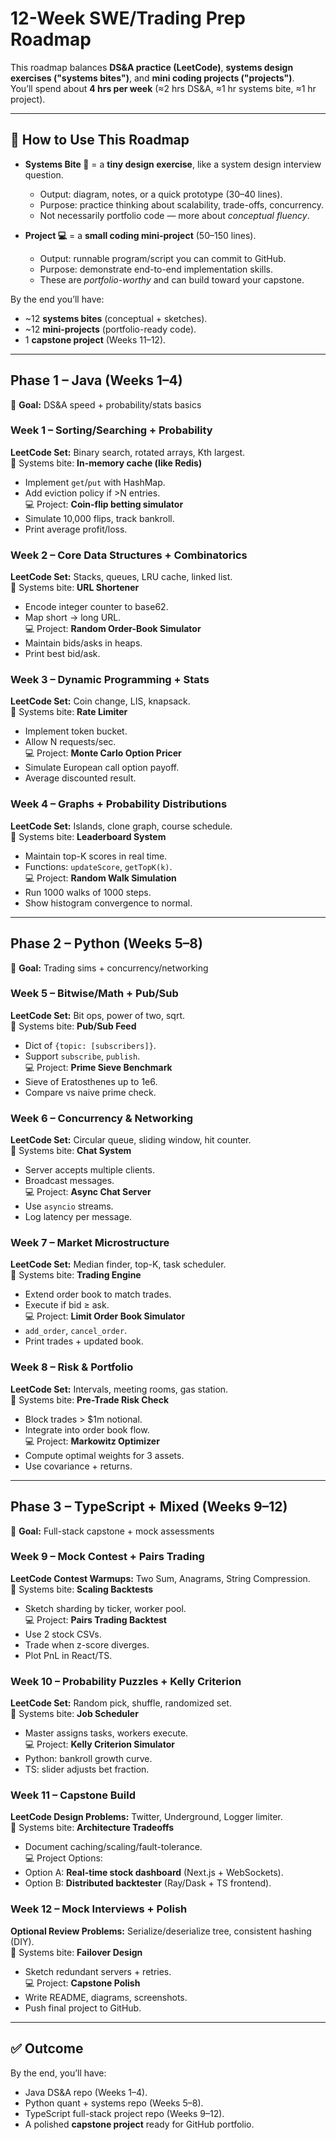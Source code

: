 # 12-Week SWE/Trading Prep Roadmap

This roadmap balances **DS&A practice (LeetCode)**, **systems design exercises ("systems bites")**, and **mini coding projects ("projects")**.  
You’ll spend about **4 hrs per week** (≈2 hrs DS&A, ≈1 hr systems bite, ≈1 hr project).

---

## 📝 How to Use This Roadmap

- **Systems Bite 🧩** = a **tiny design exercise**, like a system design interview question.  
  - Output: diagram, notes, or a quick prototype (30–40 lines).  
  - Purpose: practice thinking about scalability, trade-offs, concurrency.  
  - Not necessarily portfolio code — more about *conceptual fluency*.  

- **Project 💻** = a **small coding mini-project** (50–150 lines).  
  - Output: runnable program/script you can commit to GitHub.  
  - Purpose: demonstrate end-to-end implementation skills.  
  - These are *portfolio-worthy* and can build toward your capstone.  

By the end you’ll have:  
- ~12 **systems bites** (conceptual + sketches).  
- ~12 **mini-projects** (portfolio-ready code).  
- 1 **capstone project** (Weeks 11–12).  

---

## Phase 1 – Java (Weeks 1–4)
🎯 **Goal:** DS&A speed + probability/stats basics

### Week 1 – Sorting/Searching + Probability
**LeetCode Set:** Binary search, rotated arrays, Kth largest.  
🧩 Systems bite: **In-memory cache (like Redis)**  
- Implement `get`/`put` with HashMap.  
- Add eviction policy if >N entries.  
💻 Project: **Coin-flip betting simulator**  
- Simulate 10,000 flips, track bankroll.  
- Print average profit/loss.

### Week 2 – Core Data Structures + Combinatorics
**LeetCode Set:** Stacks, queues, LRU cache, linked list.  
🧩 Systems bite: **URL Shortener**  
- Encode integer counter to base62.  
- Map short → long URL.  
💻 Project: **Random Order-Book Simulator**  
- Maintain bids/asks in heaps.  
- Print best bid/ask.  

### Week 3 – Dynamic Programming + Stats
**LeetCode Set:** Coin change, LIS, knapsack.  
🧩 Systems bite: **Rate Limiter**  
- Implement token bucket.  
- Allow N requests/sec.  
💻 Project: **Monte Carlo Option Pricer**  
- Simulate European call option payoff.  
- Average discounted result.

### Week 4 – Graphs + Probability Distributions
**LeetCode Set:** Islands, clone graph, course schedule.  
🧩 Systems bite: **Leaderboard System**  
- Maintain top-K scores in real time.  
- Functions: `updateScore`, `getTopK(k)`.  
💻 Project: **Random Walk Simulation**  
- Run 1000 walks of 1000 steps.  
- Show histogram convergence to normal.

---

## Phase 2 – Python (Weeks 5–8)
🎯 **Goal:** Trading sims + concurrency/networking

### Week 5 – Bitwise/Math + Pub/Sub
**LeetCode Set:** Bit ops, power of two, sqrt.  
🧩 Systems bite: **Pub/Sub Feed**  
- Dict of `{topic: [subscribers]}`.  
- Support `subscribe`, `publish`.  
💻 Project: **Prime Sieve Benchmark**  
- Sieve of Eratosthenes up to 1e6.  
- Compare vs naive prime check.

### Week 6 – Concurrency & Networking
**LeetCode Set:** Circular queue, sliding window, hit counter.  
🧩 Systems bite: **Chat System**  
- Server accepts multiple clients.  
- Broadcast messages.  
💻 Project: **Async Chat Server**  
- Use `asyncio` streams.  
- Log latency per message.

### Week 7 – Market Microstructure
**LeetCode Set:** Median finder, top-K, task scheduler.  
🧩 Systems bite: **Trading Engine**  
- Extend order book to match trades.  
- Execute if bid ≥ ask.  
💻 Project: **Limit Order Book Simulator**  
- `add_order`, `cancel_order`.  
- Print trades + updated book.

### Week 8 – Risk & Portfolio
**LeetCode Set:** Intervals, meeting rooms, gas station.  
🧩 Systems bite: **Pre-Trade Risk Check**  
- Block trades > $1m notional.  
- Integrate into order book flow.  
💻 Project: **Markowitz Optimizer**  
- Compute optimal weights for 3 assets.  
- Use covariance + returns.

---

## Phase 3 – TypeScript + Mixed (Weeks 9–12)
🎯 **Goal:** Full-stack capstone + mock assessments

### Week 9 – Mock Contest + Pairs Trading
**LeetCode Contest Warmups:** Two Sum, Anagrams, String Compression.  
🧩 Systems bite: **Scaling Backtests**  
- Sketch sharding by ticker, worker pool.  
💻 Project: **Pairs Trading Backtest**  
- Use 2 stock CSVs.  
- Trade when z-score diverges.  
- Plot PnL in React/TS.

### Week 10 – Probability Puzzles + Kelly Criterion
**LeetCode Set:** Random pick, shuffle, randomized set.  
🧩 Systems bite: **Job Scheduler**  
- Master assigns tasks, workers execute.  
💻 Project: **Kelly Criterion Simulator**  
- Python: bankroll growth curve.  
- TS: slider adjusts bet fraction.

### Week 11 – Capstone Build
**LeetCode Design Problems:** Twitter, Underground, Logger limiter.  
🧩 Systems bite: **Architecture Tradeoffs**  
- Document caching/scaling/fault-tolerance.  
💻 Project Options:  
- Option A: **Real-time stock dashboard** (Next.js + WebSockets).  
- Option B: **Distributed backtester** (Ray/Dask + TS frontend).

### Week 12 – Mock Interviews + Polish
**Optional Review Problems:** Serialize/deserialize tree, consistent hashing (DIY).  
🧩 Systems bite: **Failover Design**  
- Sketch redundant servers + retries.  
💻 Project: **Capstone Polish**  
- Write README, diagrams, screenshots.  
- Push final project to GitHub.

---

## ✅ Outcome
By the end, you’ll have:
- Java DS&A repo (Weeks 1–4).  
- Python quant + systems repo (Weeks 5–8).  
- TypeScript full-stack project repo (Weeks 9–12).  
- A polished **capstone project** ready for GitHub portfolio.
